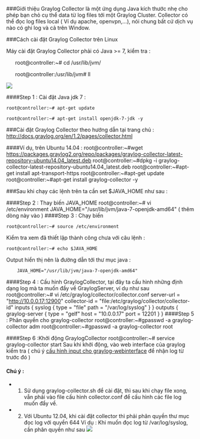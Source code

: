 ###Giới thiệu
Graylog Collector là một ứng dụng Java kích thước nhẹ cho phép bạn chỏ cụ thể data từ log files tới một Graylog Cluster. Collector có thể đọc log files local ( Ví dụ apache, openvpn,...), nói chung bất cứ dịch vụ nào có ghi log  và cả trên Window.

###Cách cài đặt Graylog Collector trên Linux

Máy cài đặt Graylog Collector phải có Java >= 7, kiểm tra :
<ul>root@controller:~# cd /usr/lib/jvm/</ul>
<ul>root@controller:/usr/lib/jvm# ll</ul>
<img src="http://i.imgur.com/zAvIbTh.png">

####Step 1 : Cài đặt Java jdk 7 :

	root@controller:~# apt-get update
	
	root@controller:~# apt-get install openjdk-7-jdk -y

###Cài đặt Graylog Collector theo hướng dẫn tại trang chủ : http://docs.graylog.org/en/1.2/pages/collector.html

####Ví dụ, trên Ubuntu 14.04 : 
	root@controller:~#wget https://packages.graylog2.org/repo/packages/graylog-collector-latest-repository-ubuntu14.04_latest.deb
	root@controller:~#dpkg -i graylog-collector-latest-repository-ubuntu14.04_latest.deb
	root@controller:~#apt-get install apt-transport-https
	root@controller:~#apt-get update
	root@controller:~#apt-get install graylog-collector -y

###Sau khi chạy các lệnh trên ta cần set $JAVA_HOME như sau : 

####Step 2 : Thay biến JAVA_HOME
	root@controller:~# vi /etc/environment 
		JAVA_HOME="/usr/lib/jvm/java-7-openjdk-amd64"	( thêm dòng này vào )
####Step 3 : Chạy biến

	root@controller:~# source /etc/environment 
	
Kiểm tra xem đã thiết lập thành công chưa với câu lệnh :

	root@controller:~# echo $JAVA_HOME 
	
Output hiển thị nên là đường dẫn tới thư mục java :

		JAVA_HOME="/usr/lib/jvm/java-7-openjdk-amd64"
		
####Step 4 : Cấu hinh GraylogCollector, tại đây ta cấu hình những định dạng log mà ta muốn đẩy về GraylogServer, ví dụ như sau 
	root@controller:~# vi /etc/graylog/collector/collector.conf
	server-url = "http://10.0.0.17:12900"
	collector-id = "file:/etc/graylog/collector/collector-id"
	inputs {
	  syslog {
	    type = "file"
	    path = "/var/log/syslog"
	  }
	}
	outputs {
	  graylog-server {
	    type = "gelf"
	    host = "10.0.0.17"
	    port = 12201
	  }
	}
####Step 5 : Phân quyền cho graylog-collector
	root@controller:~#gpasswd -a graylog-collector adm
	root@controller:~#gpasswd -a graylog-collector root

####Step 6 :Khởi động GraylogCollector
	root@controller:~# service graylog-collector start
Sau khi khởi động, vào web interface của graylog kiểm tra ( chú ý [cấu hình input cho graylog-webinterface](https://github.com/manhdinh/ghichep-graylog/blob/master/graylog-collector/GELF%20Input%20for%20graylog-collector.md) để nhận log từ trước đó )
#### Chú ý : 
* 1. Sử dụng graylog-collector.sh để cài đặt, thì sau khi chạy file xong, vẫn phải vào file cấu hình collector.conf để cấu hình các file log muốn đẩy về.
* 2. Với Ubuntu 12.04, khi cài đặt collector thì phải phân quyền thư mục đọc log với quyền 644 
Ví dụ : Khi muốn đọc log từ /var/log/syslog, cần phân quyền như sau <img src="http://i.imgur.com/PNa6o6Z.png">
